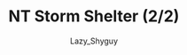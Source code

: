 ---
media: "images/rounds/round_4_2/storm_shelter_2.png"
media_type: image
title: NT Storm Shelter (2/2)
author: [Lazy_Shyguy]
desc: An expedition team shelters in a small hut for the night.
---